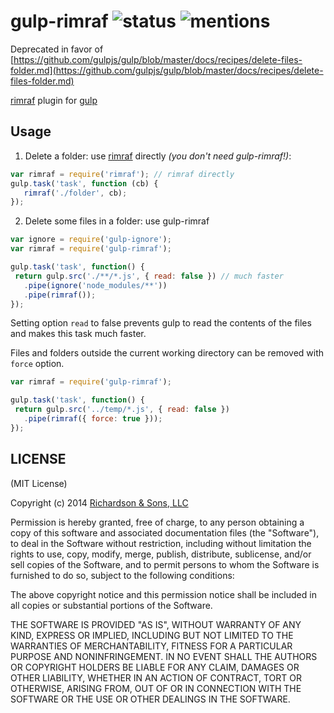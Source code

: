 gulp-rimraf ![status](https://secure.travis-ci.org/robrich/gulp-rimraf.png?branch=master) ![mentions](http://107.170.57.103/robrich/gulp-rimraf.svg)
===========

Deprecated in favor of [https://github.com/gulpjs/gulp/blob/master/docs/recipes/delete-files-folder.md](https://github.com/gulpjs/gulp/blob/master/docs/recipes/delete-files-folder.md)

[rimraf](https://github.com/isaacs/rimraf) plugin for [gulp](https://github.com/gulpjs/gulp)

Usage
-----

 1. Delete a folder: use [rimraf](https://github.com/isaacs/rimraf) directly *(you don't need gulp-rimraf!)*:

 ```javascript
 var rimraf = require('rimraf'); // rimraf directly
 gulp.task('task', function (cb) {
	rimraf('./folder', cb);
 });
 ```

 2. Delete some files in a folder: use gulp-rimraf

 ```javascript
 var ignore = require('gulp-ignore');
 var rimraf = require('gulp-rimraf');

 gulp.task('task', function() {
  return gulp.src('./**/*.js', { read: false }) // much faster
    .pipe(ignore('node_modules/**'))
    .pipe(rimraf());
 });
 ```
 Setting option `read` to false prevents gulp to read the contents of the files and makes this task much faster.

 Files and folders outside the current working directory can be removed with `force` option.

 ```javascript
 var rimraf = require('gulp-rimraf');

 gulp.task('task', function() {
  return gulp.src('../temp/*.js', { read: false })
    .pipe(rimraf({ force: true }));
 });
```

LICENSE
-------

(MIT License)

Copyright (c) 2014 [Richardson & Sons, LLC](http://richardsonandsons.com/)

Permission is hereby granted, free of charge, to any person obtaining
a copy of this software and associated documentation files (the
"Software"), to deal in the Software without restriction, including
without limitation the rights to use, copy, modify, merge, publish,
distribute, sublicense, and/or sell copies of the Software, and to
permit persons to whom the Software is furnished to do so, subject to
the following conditions:

The above copyright notice and this permission notice shall be
included in all copies or substantial portions of the Software.

THE SOFTWARE IS PROVIDED "AS IS", WITHOUT WARRANTY OF ANY KIND,
EXPRESS OR IMPLIED, INCLUDING BUT NOT LIMITED TO THE WARRANTIES OF
MERCHANTABILITY, FITNESS FOR A PARTICULAR PURPOSE AND
NONINFRINGEMENT. IN NO EVENT SHALL THE AUTHORS OR COPYRIGHT HOLDERS BE
LIABLE FOR ANY CLAIM, DAMAGES OR OTHER LIABILITY, WHETHER IN AN ACTION
OF CONTRACT, TORT OR OTHERWISE, ARISING FROM, OUT OF OR IN CONNECTION
WITH THE SOFTWARE OR THE USE OR OTHER DEALINGS IN THE SOFTWARE.
